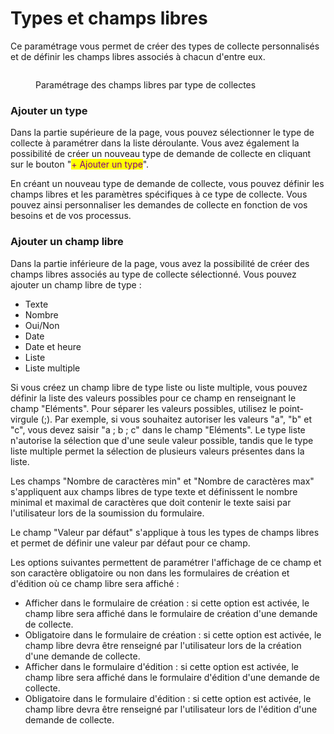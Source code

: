 # Types et champs libres

Ce paramétrage vous permet de créer des types de collecte personnalisés et de définir les champs libres associés à chacun d'entre eux.

<figure><img src="../../../../.gitbook/assets/Capture d&#x27;écran 2024-07-02 142926.png" alt=""><figcaption><p>Paramétrage des champs libres par type de collectes</p></figcaption></figure>

### **Ajouter un type**

Dans la partie supérieure de la page, vous pouvez sélectionner le type de collecte à paramétrer dans la liste déroulante. Vous avez également la possibilité de créer un nouveau type de demande de collecte en cliquant sur le bouton "<mark style="color:purple;">+ Ajouter un type</mark>".

En créant un nouveau type de demande de collecte, vous pouvez définir les champs libres et les paramètres spécifiques à ce type de collecte. Vous pouvez ainsi personnaliser les demandes de collecte en fonction de vos besoins et de vos processus.

### Ajouter un champ libre

Dans la partie inférieure de la page, vous avez la possibilité de créer des champs libres associés au type de collecte sélectionné. Vous pouvez ajouter un champ libre de type :

* Texte
* Nombre
* Oui/Non
* Date
* Date et heure
* Liste
* Liste multiple

Si vous créez un champ libre de type liste ou liste multiple, vous pouvez définir la liste des valeurs possibles pour ce champ en renseignant le champ "Eléments". Pour séparer les valeurs possibles, utilisez le point-virgule (;). Par exemple, si vous souhaitez autoriser les valeurs "a", "b" et "c", vous devez saisir "a ; b ; c" dans le champ "Eléments". Le type liste n'autorise la sélection que d'une seule valeur possible, tandis que le type liste multiple permet la sélection de plusieurs valeurs présentes dans la liste.

Les champs "Nombre de caractères min" et "Nombre de caractères max" s'appliquent aux champs libres de type texte et définissent le nombre minimal et maximal de caractères que doit contenir le texte saisi par l'utilisateur lors de la soumission du formulaire.

Le champ "Valeur par défaut" s'applique à tous les types de champs libres et permet de définir une valeur par défaut pour ce champ.

Les options suivantes permettent de paramétrer l'affichage de ce champ et son caractère obligatoire ou non dans les formulaires de création et d'édition où ce champ libre sera affiché :

* Afficher dans le formulaire de création : si cette option est activée, le champ libre sera affiché dans le formulaire de création d'une demande de collecte.
* Obligatoire dans le formulaire de création : si cette option est activée, le champ libre devra être renseigné par l'utilisateur lors de la création d'une demande de collecte.
* Afficher dans le formulaire d'édition : si cette option est activée, le champ libre sera affiché dans le formulaire d'édition d'une demande de collecte.
* Obligatoire dans le formulaire d'édition : si cette option est activée, le champ libre devra être renseigné par l'utilisateur lors de l'édition d'une demande de collecte.&#x20;
